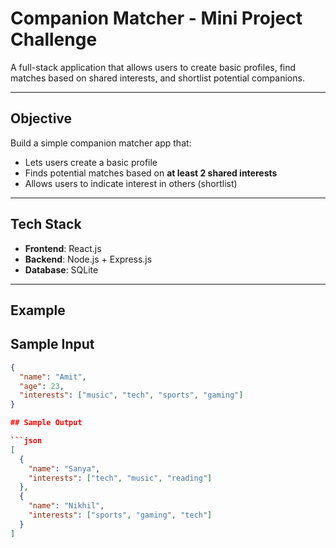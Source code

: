 # Companion Matcher - Mini Project Challenge

A full-stack application that allows users to create basic profiles, find matches based on shared interests, and shortlist potential companions.

---

## Objective

Build a simple companion matcher app that:

- Lets users create a basic profile
- Finds potential matches based on **at least 2 shared interests**
- Allows users to indicate interest in others (shortlist)

---

## Tech Stack

- **Frontend**: React.js
- **Backend**: Node.js + Express.js
- **Database**: SQLite

---

## Example
## Sample Input

```json
{
  "name": "Amit",
  "age": 23,
  "interests": ["music", "tech", "sports", "gaming"]
}

## Sample Output

```json
[
  {
    "name": "Sanya",
    "interests": ["tech", "music", "reading"]
  },
  {
    "name": "Nikhil",
    "interests": ["sports", "gaming", "tech"]
  }
]
